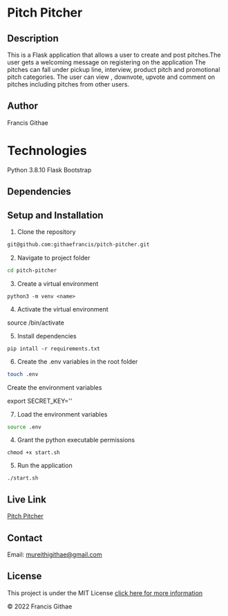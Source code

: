 # Pitch Pitcher

## Description
This is a Flask application that allows a user to create and post pitches.The user gets a welcoming message on registering on the application The pitches can fall under pickup line, interview, product pitch and promotional pitch categories. The user can view , downvote, upvote and comment on pitches including pitches from other users.


## Author

Francis Githae

# Technologies

Python 3.8.10
Flask
Bootstrap
## Dependencies




## Setup and Installation

1. Clone the repository

```bash
git@github.com:githaefrancis/pitch-pitcher.git
```

2. Navigate to project folder

```bash
cd pitch-pitcher
```

3. Create a virtual environment
```
python3 -m venv <name>
```

4. Activate the virtual environment

source <name>/bin/activate

5. Install dependencies

```
pip intall -r requirements.txt
```

6. Create the .env variables in the root folder
```bash
touch .env
```
Create the environment  variables

export SECRET_KEY='<Your Secret Key>'

7. Load the environment variables

```bash
source .env
```
4. Grant the python executable permissions

```
chmod +x start.sh
```
5. Run the application

```
./start.sh
```

## Live Link

[Pitch Pitcher](https://pitch-pitcher.herokuapp.com/ )

## Contact
Email: mureithigithae@gmail.com

## License

This project is under the MIT License [click here for more information](LICENSE)

&copy; 2022 Francis Githae